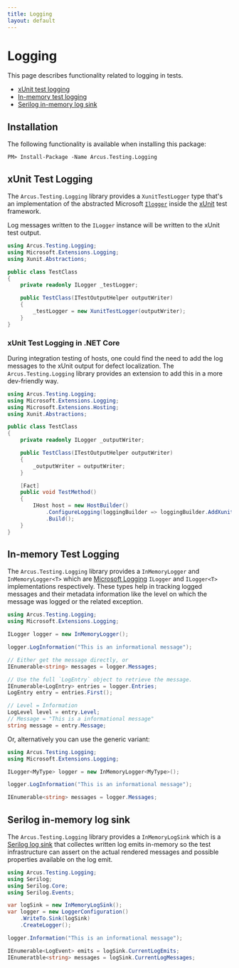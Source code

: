 ```yaml
---
title: Logging
layout: default
---
```


# Logging

This page describes functionality related to logging in tests.
* [xUnit test logging](#xunit-test-logging)
* [In-memory test logging](#in-memory-test-logging)
* [Serilog in-memory log sink](#serilog-in-memory-log-sink)

## Installation

The following functionality is available when installing this package:

```shell
PM> Install-Package -Name Arcus.Testing.Logging
```

## xUnit Test Logging

The `Arcus.Testing.Logging` library provides a `XunitTestLogger` type that's an implementation of the abstracted Microsoft [`Ilogger`](https://docs.microsoft.com/en-us/dotnet/api/microsoft.extensions.logging) 
inside the [xUnit](https://xunit.net/) test framework.

Log messages written to the `ILogger` instance will be written to the xUnit test output.

```csharp
using Arcus.Testing.Logging;
using Microsoft.Extensions.Logging;
using Xunit.Abstractions;

public class TestClass
{
    private readonly ILogger _testLogger;

    public TestClass(ITestOutputHelper outputWriter)
    {
        _testLogger = new XunitTestLogger(outputWriter);
    }
}
```

### xUnit Test Logging in .NET Core

During integration testing of hosts, one could find the need to add the log messages to the xUnit output for defect localization.
The `Arcus.Testing.Logging` library provides an extension to add this in a more dev-friendly way.

```csharp
using Arcus.Testing.Logging;
using Microsoft.Extensions.Logging;
using Microsoft.Extensions.Hosting;
using Xunit.Abstractions;

public class TestClass
{
    private readonly ILogger _outputWriter;

    public TestClass(ITestOutputHelper outputWriter)
    {
        _outputWriter = outputWriter;
    }

    [Fact]
    public void TestMethod()
    {
        IHost host = new HostBuilder()
            .ConfigureLogging(loggingBuilder => loggingBuilder.AddXunitTestLogging(_outputWriter))
            .Build();
    }
}
```

## In-memory Test Logging

The `Arcus.Testing.Logging` library provides a `InMemoryLogger` and `InMemoryLogger<T>` which are [Microsoft Logging](https://docs.microsoft.com/en-us/aspnet/core/fundamentals/logging/?view=aspnetcore-3.1) `ILogger` and `ILogger<T>` implementations respectively.
These types help in tracking logged messages and their metadata information like the level on which the message was logged or the related exception.

```csharp
using Arcus.Testing.Logging;
using Microsoft.Extensions.Logging;

ILogger logger = new InMemoryLogger();

logger.LogInformation("This is an informational message");

// Either get the message directly, or
IEnumerable<string> messages = logger.Messages;

// Use the full `LogEntry` object to retrieve the message.
IEnumerable<LogEntry> entries = logger.Entries;
LogEntry entry = entries.First();

// Level = Information
LogLevel level = entry.Level;
// Message = "This is a informational message"
string message = entry.Message;
```

Or, alternatively you can use the generic variant:

```csharp
using Arcus.Testing.Logging;
using Microsoft.Extensions.Logging;

ILogger<MyType> logger = new InMemoryLogger<MyType>();

logger.LogInformation("This is an informational message");

IEnumerable<string> messages = logger.Messages;
```

## Serilog in-memory log sink

The `Arcus.Testing.Logging` library provides a `InMemoryLogSink` which is a [Serilog log sink](https://github.com/serilog/serilog/wiki/Configuration-Basics#sinks) 
that collectes written log emits in-memory so the test infrastructure can assert on the actual rendered messages and possible properties available on the log emit.

```csharp
using Arcus.Testing.Logging;
using Serilog;
using Serilog.Core;
using Serilog.Events;

var logSink = new InMemoryLogSink();
var logger = new LoggerConfiguration()
    .WriteTo.Sink(logSink)
    .CreateLogger();

logger.Information("This is an informational message");

IEnumerable<LogEvent> emits = logSink.CurrentLogEmits;
IEnumeratble<string> messages = logSink.CurrentLogMessages;
```